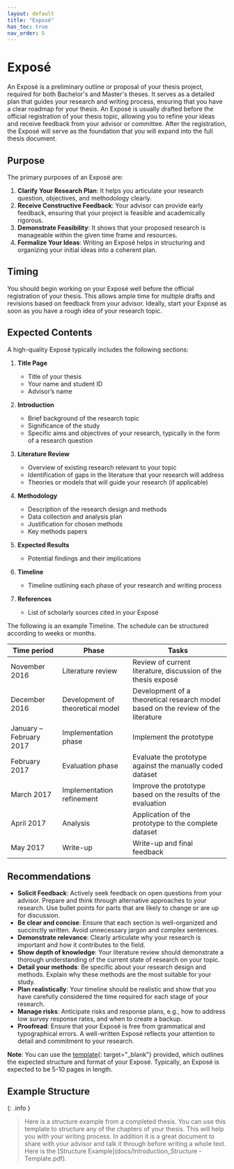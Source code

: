 ```yaml
---
layout: default
title: "Exposé"
has_toc: true
nav_order: 5
---
```


# Exposé

An Exposé is a preliminary outline or proposal of your thesis project, required for both Bachelor's and Master's theses.
It serves as a detailed plan that guides your research and writing process, ensuring that you have a clear roadmap for your thesis.
An Exposé is usually drafted before the official registration of your thesis topic, allowing you to refine your ideas and receive feedback from your advisor or committee.
After the registration, the Exposé will serve as the foundation that you will expand into the full thesis document.

## Purpose

The primary purposes of an Exposé are:

1. **Clarify Your Research Plan**: It helps you articulate your research question, objectives, and methodology clearly.
2. **Receive Constructive Feedback**: Your advisor can provide early feedback, ensuring that your project is feasible and academically rigorous.
3. **Demonstrate Feasibility**: It shows that your proposed research is manageable within the given time frame and resources.
4. **Formalize Your Ideas**: Writing an Exposé helps in structuring and organizing your initial ideas into a coherent plan.

## Timing

You should begin working on your Exposé well before the official registration of your thesis.
This allows ample time for multiple drafts and revisions based on feedback from your advisor.
Ideally, start your Exposé as soon as you have a rough idea of your research topic.

## Expected Contents

A high-quality Exposé typically includes the following sections:

1. **Title Page**
   - Title of your thesis
   - Your name and student ID
   - Advisor’s name

2. **Introduction**
   - Brief background of the research topic
   - Significance of the study
   - Specific aims and objectives of your research, typically in the form of a research question

3. **Literature Review**
   - Overview of existing research relevant to your topic
   - Identification of gaps in the literature that your research will address
   - Theories or models that will guide your research (if applicable)

4. **Methodology**
   - Description of the research design and methods
   - Data collection and analysis plan
   - Justification for chosen methods
   - Key methods papers

5. **Expected Results**
   - Potential findings and their implications

6. **Timeline**
   - Timeline outlining each phase of your research and writing process

7. **References**
    - List of scholarly sources cited in your Exposé

The following is an example Timeline. The schedule can be structured according to weeks or months.

| Time period 		          | Phase 		                       | Tasks 		                                                                           |
|---------------------------|------------------------------------|---------------------------------------------------------------------------------------|
| November 2016 	          | Literature review 		           | Review of current literature, discussion of the thesis exposé 			 		         |
| December 2016 		       | Development of theoretical model   | Development of a theoretical research model based on the review of the literature 	   |
| January – February 2017   | Implementation phase 		        | Implement the prototype 			 		                                                |
| February 2017 		       | Evaluation phase 		              | Evaluate the prototype against the manually coded dataset 			 		               |
| March 2017 		          | Implementation refinement 		     | Improve the prototype based on the results of the evaluation 			 		            |
| April 2017 		          | Analysis 		                    | Application of the prototype to the complete dataset 			 		                  |
| May 2017 		             | Write-up 		                    | Write-up and final feedback 			 		                                             |

## Recommendations

- **Solicit Feedback**: Actively seek feedback on open questions from your advisor. Prepare and think through alternative approaches to your research. Use bullet points for parts that are likely to change or are up for discussion.
- **Be clear and concise**: Ensure that each section is well-organized and succinctly written. Avoid unnecessary jargon and complex sentences.
- **Demonstrate relevance**: Clearly articulate why your research is important and how it contributes to the field.
- **Show depth of knowledge**: Your literature review should demonstrate a thorough understanding of the current state of research on your topic.
- **Detail your methods**: Be specific about your research design and methods. Explain why these methods are the most suitable for your study.
- **Plan realistically**: Your timeline should be realistic and show that you have carefully considered the time required for each stage of your research.
- **Manage risks**: Anticipate risks and response plans, e.g., how to address low survey response rates, and when to create a backup.
- **Proofread**: Ensure that your Exposé is free from grammatical and typographical errors. A well-written Exposé reflects your attention to detail and commitment to your research.

**Note**: You can use the [template](https://digital-work-lab.github.io/theses/#3-thesis-writing-and-feedback-sessions){: target="_blank"} provided, which outlines the expected structure and format of your Exposé. Typically, an Exposé is expected to be 5-10 pages in length.

## Example Structure

{: .info }
> Here is a structure example from a completed thesis.
> You can use this template to structure any of the chapters of your thesis. This will help you with your writing process. 
> In addition it is a great document to share with your advisor and talk it through before writing a whole text.
> Here is the [Structure Example](docs/Introduction_Structure - Template.pdf).

